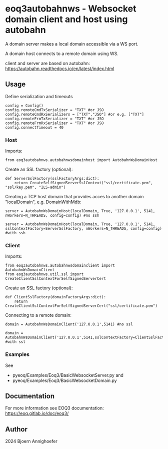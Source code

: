 # eoq3autobahnws - Websocket domain client and host using autobahn

A domain server makes a local domain accessible via a WS port.

A domain host connects to a remote domain using WS. 

client and server are based on autobahn: https://autobahn.readthedocs.io/en/latest/index.html
		
## Usage

Define serialization and timeouts

    config = Config()
    config.remoteCmdTxSerializer = "TXT" #or JSO
    config.remoteCmdRxSerializers = ["TXT","JSO"] #or e.g. ["TXT"]
    config.remoteFrmTxSerializer = "TXT" #or JSO
    config.remoteFrmRxSerializer = "TXT" #or JSO
    config.connectTimeout = 40

### Host

Imports: 

    from eoq3autobahnws.autobahnwsdomainhost import AutobahnWsDomainHost
	
Create an SSL factory (optional):
	
	def ServerSslFactory(sslFactoryArgs:dict):
        return CreateSelfSignedServerSslContext("ssl/certificate.pem", "ssl/key.pem", "ILS-admin")
	 
Creating a TCP host domain that provides acces to another domain "localDomain", e.g. DomainWithMdb:

    server = AutobahnWsDomainHost(localDomain, True, '127.0.0.1', 5141, nWorkers=N_THREADS, config=config) #no ssh

	server = AutobahnWsDomainHost(localDomain, True, '127.0.0.1', 5141, sslContextFactory=ServerSslFactory, nWorkers=N_THREADS, config=config) #with ssh

### Client

Imports: 

    from eoq3autobahnws.autobahnwsdomainclient import AutobahnWsDomainClient
    from eoq3autobahnws.util.ssl import CreateClientSslContextForSelfSignedServerCert
	
Create an SSL factory (optional):

    def ClientSslFactory(domainFactoryArgs:dict): 
        return CreateClientSslContextForSelfSignedServerCert("ssl/certificate.pem")
	 
Connecting to a remote domain:

    domain = AutobahnWsDomainClient('127.0.0.1',5141) #no ssl

	domain = AutobahnWsDomainClient('127.0.0.1',5141,sslContextFactory=ClientSslFactory) #with ssl
	
### Examples

See

* pyeoq/Examples/Eoq3/BasicWebsocketServer.py and
* pyeoq/Examples/Eoq3/BasicWebsocketDomain.py
	

## Documentation

For more information see EOQ3 documentation: https://eoq.gitlab.io/doc/eoq3/

## Author

2024 Bjoern Annighoefer
